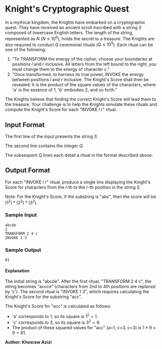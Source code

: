 # Knight's Cryptographic Quest

In a mythical kingdom, the Knights have embarked on a cryptographic quest. They have received an ancient scroll inscribed with a string $S$ composed of lowercase English letters. The length of the string, represented as $N$ ($N \leq 10^6$), holds the secret to a treasure. The Knights are also required to conduct $Q$ ceremonial rituals ($Q \leq 10^5$). Each ritual can be one of the following:

1. "To TRANSFORM the energy of the cipher, choose your boundaries at positions $l$ and $r$ inclusive. All letters from the left bound to the right, you must change them to the energy of character $c$."
2. "Once transformed, to harness its true power, INVOKE the energy between positions $l$ and $r$ inclusive. The Knight's Score shall then be revealed: It is the product of the square values of the characters, where 'a' is the essence of 1, 'b' embodies 2, and so forth."

The Knights believe that finding the correct Knight's Score will lead them to the treasure. Your challenge is to help the Knights simulate these rituals and compute the Knight's Score for each "INVOKE l r" ritual.

## Input Format

The first line of the input presents the string $S$.

The second line contains the integer $Q$.

The subsequent $Q$ lines each detail a ritual in the format described above.

## Output Format

For each "INVOKE l r" ritual, produce a single line displaying the Knight's Score for characters from the $l$-th to the $r$-th position in the string $S$.

Note: For the Knight's Score, if the substring is "abc", then the score will be $(1^2) * (2^2) * (3^2)$.

### Sample Input

```
abcde
2
TRANSFORM 2 4 c
INVOKE 1 3
```

### Sample Output

```
81
```

#### Explanation

The initial string is "abcde". After the first ritual, "TRANSFORM 2 4 c", the string becomes "accce" (characters from 2nd to 4th positions are replaced by 'c'). The second ritual is "INVOKE 1 3", which requires calculating the Knight's Score for the substring "acc".

The Knight's Score for "acc" is calculated as follows:
- 'a' corresponds to 1, so its square is $1^2 = 1$.
- 'c' corresponds to 3, so its square is $3^2 = 9$.
- The product of these squared values for "acc" (a=1, c=3, c=3) is $1 \times 9 \times 9 = 81$.

**Author: Khosraw Azizi**
